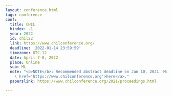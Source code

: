 ```yaml
---
layout: conference.html
tags: conference
conf:
  title: CHIL
  hindex: -1
  year: 2022
  id: chil22
  link: https://www.chilconference.org/
  deadline: '2022-01-14 23:59:59'
  timezone: UTC-12
  date: April 7-8, 2022
  place: Online
  sub: ML
  note: "<b>NOTE</b>: Recommended abstract deadline on Jan 10, 2021. More info <a\
    \ href='https://www.chilconference.org'>here</a>."
  paperslink: https://www.chilconference.org/2021/proceedings.html

---
```

